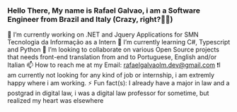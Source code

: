 ### Hello There, My name is Rafael Galvao, i am a Software Engineer from Brazil and Italy (Crazy, right?🤷‍♂️)
🔭 I’m currently working on .NET and Jquery Applications for SMN Tecnologia da Informação as a Intern
🌱 I’m currently learning C#, Typescript and Python 
👯 I’m looking to collaborate on various Open Source projects that needs front-end translation from and to Portuguese, English and/or Italian
📫 How to reach me at my Email: rafaelgalvaolm.dev@gmail.com
❗I am currently not looking for any kind of job or internship, i am extremly happy where i am working.
⚡ Fun fact(s): I already have a major in law and a postgrad in digital law, i was a digital law professor for sometime, but realized my heart was elsewhere 

<!--
**rafaelgalvaolm/rafaelgalvaolm** is a ✨ _special_ ✨ repository because its `README.md` (this file) appears on your GitHub profile.

Here are some ideas to get you started:

- 🔭 I’m currently working on ...
- 🌱 I’m currently learning ...
- 👯 I’m looking to collaborate on ...
- 🤔 I’m looking for help with ...
- 💬 Ask me about ...
- 📫 How to reach me: ...
- 😄 Pronouns: ...
- ⚡ Fun fact: ...
-->
